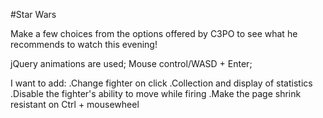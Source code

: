 #Star Wars

Make a few choices from the options offered by C3PO to see what he recommends to watch this evening!

jQuery animations are used; Mouse control/WASD + Enter;

I want to add: 
.Change fighter on click
.Collection and display of statistics
.Disable the fighter's ability to move while firing
.Make the page shrink resistant on Ctrl + mousewheel 